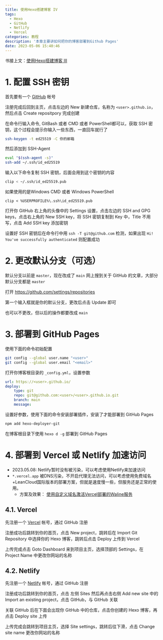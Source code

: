 ```yaml
---
title: 使用Hexo搭建博客 IV
tags:
  - Hexo
  - GitHub
  - Netlify
  - Vercel
categories: 教程
description: '本章主要讲如何把你的博客部署到Github Pages'
date: 2023-05-06 15:40:46
---
```


书接上文：[使用Hexo搭建博客 III](/2023/05/06/hexo-blog-3)

<!-- more -->

# 1. 配置 SSH 密钥

首先要有一个 [GitHub](https://github.com) 帐号

注册完成后回到主页，点击左边的 New 新建仓库，名称为 `<user>.github.io`，然后点击 Create repositpory 完成创建

在命令行输入命令, GitBash 或者 CMD 或者 PowerShell都可以，获取 SSH 密钥，这个过程会提示你输入一些东西，一直回车就行了

``` bash
ssh-keygen -t ed25519 -C 你的邮箱
```

然后添加到 SSH-Agent

```bash
eval "$(ssh-agent -s)"
ssh-add ~/.ssh/id_ed25519
```

输入以下命令复制 SSH 密钥，后面会用到这个密钥的内容

```bash
clip < ~/.ssh/id_ed25519.pub
```
如果使用的是Windows CMD 或者 Windows PowerShell

```batch
clip < %USERPROFILE%\.ssh\id_ed25519.pub
```

打开你 GitHub 右上角的头像中的 Settings 设置，点击左边的 SSH and GPG keys，点击右上角的 New SSH key，将 SSH 密钥复制到 Key 中，Title 不用写，点击 Add SSH key 添加密钥

设置好 SSH 密钥后在命令行中用 `ssh -T git@github.com` 检测，如果出现 `Hi! You've successfully authenticated` 则配置成功

# 2. 更改默认分支（可选）

默认分支以前是 `master`，现在改成了 `main`
网上搜到关于 GitHub 的文章，大部分默认分支都是 `master`

打开 https://github.com/settings/repositories

第一个输入框就是你的默认分支，更改后点击 Update 即可

也可以不更改，但以后的操作都要改成 `main`

# 3. 部署到 GitHub Pages

使用下面的命令初始配置

```bash
git config --global user.name "<user>"
git config --global user.email "<email>"
```

打开你博客根目录的 `_config.yml`，设置参数

```yaml
url: https://<user>.github.io/
deploy:
    type: git
    repo: git@github.com:<user>/<user>.github.io.git
    branch: main
    message:
```

设置好参数，使用下面的命令安装部署插件，安装了才能部署到 GitHub Pages

```bash
npm add hexo-deployer-git
```

在博客根目录下使用 `hexo d -g` 部署到 GitHub Pages

# 4. 部署到 Vercel 或 Netlify 加速访问
  - 2023.05.08: Netlify暂时没有被污染，可以考虑使用Netlify来加速访问
  - `*.vercel.app` 被DNS污染，不开启代理无法访问，可以考虑使用免费域名+LeanCloud国际版本的部署方案，但就是速度慢一些，但服务还是正常的使用。
    - 方案及效果： [使用自定义域名激活Vercel部署的Waline服务](https://lisenhui.cn/blog/use-custom-domain-active-vercel-waline.html)

## 4.1. Vercel

先注册一个 [Vercel](https://vercel.com/login) 帐号，通过 GitHub 注册

注册成功后跳转到你的首页，点击 New project，跳转后在 Import Git Repository 中选择你的 Hexo 博客，跳转后点击 Deploy 上传到 Vercel

上传完成点击 Goto Dashboard 来到项目主页，选择顶部的 Settings，在 Project Name 中更改你网站的名称

## 4.2. Netlify
  
先注册一个 [Netlify](https://app.netlify.com/signup) 帐号，通过 GitHub 注册

注册成功后跳转到你的首页，点击 左侧 Sites 然后再点击右侧 Add new site 中的 Import an existing project，点击 GitHub，与 GitHub 关联

关联 GitHub 后在下面会出现你 GitHub 中的仓库，点击你创建的 Hexo 博客，再点击 Deploy site 上传

上传完成会跳转到项目主页，选择 Site settings，跳转后往下滑，点击 Change site name 更改你网站的名称

